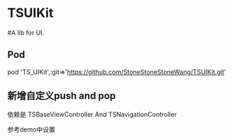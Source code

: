 
TSUIKit
====
#A lib for UI.

## Pod

pod 'TS_UIKit',:git=>'https://github.com/StoneStoneStoneWang/TSUIKit.git'


## 新增自定义push and pop

依赖是 TSBaseViewController And TSNavigationController

参考demo中设置
